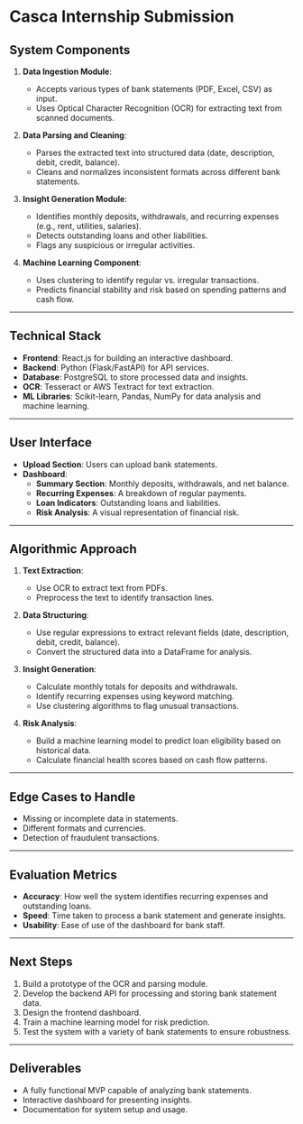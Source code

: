 # Casca Internship Submission

## **System Components**

1. **Data Ingestion Module**:
   - Accepts various types of bank statements (PDF, Excel, CSV) as input.
   - Uses Optical Character Recognition (OCR) for extracting text from scanned documents.

2. **Data Parsing and Cleaning**:
   - Parses the extracted text into structured data (date, description, debit, credit, balance).
   - Cleans and normalizes inconsistent formats across different bank statements.

3. **Insight Generation Module**:
   - Identifies monthly deposits, withdrawals, and recurring expenses (e.g., rent, utilities, salaries).
   - Detects outstanding loans and other liabilities.
   - Flags any suspicious or irregular activities.

4. **Machine Learning Component**:
   - Uses clustering to identify regular vs. irregular transactions.
   - Predicts financial stability and risk based on spending patterns and cash flow.

---

## **Technical Stack**

- **Frontend**: React.js for building an interactive dashboard.
- **Backend**: Python (Flask/FastAPI) for API services.
- **Database**: PostgreSQL to store processed data and insights.
- **OCR**: Tesseract or AWS Textract for text extraction.
- **ML Libraries**: Scikit-learn, Pandas, NumPy for data analysis and machine learning.

---

## **User Interface**

- **Upload Section**: Users can upload bank statements.
- **Dashboard**:
  - **Summary Section**: Monthly deposits, withdrawals, and net balance.
  - **Recurring Expenses**: A breakdown of regular payments.
  - **Loan Indicators**: Outstanding loans and liabilities.
  - **Risk Analysis**: A visual representation of financial risk.

---

## **Algorithmic Approach**

1. **Text Extraction**:
   - Use OCR to extract text from PDFs.
   - Preprocess the text to identify transaction lines.

2. **Data Structuring**:
   - Use regular expressions to extract relevant fields (date, description, debit, credit, balance).
   - Convert the structured data into a DataFrame for analysis.

3. **Insight Generation**:
   - Calculate monthly totals for deposits and withdrawals.
   - Identify recurring expenses using keyword matching.
   - Use clustering algorithms to flag unusual transactions.

4. **Risk Analysis**:
   - Build a machine learning model to predict loan eligibility based on historical data.
   - Calculate financial health scores based on cash flow patterns.

---

## **Edge Cases to Handle**

- Missing or incomplete data in statements.
- Different formats and currencies.
- Detection of fraudulent transactions.

---

## **Evaluation Metrics**

- **Accuracy**: How well the system identifies recurring expenses and outstanding loans.
- **Speed**: Time taken to process a bank statement and generate insights.
- **Usability**: Ease of use of the dashboard for bank staff.

---

## **Next Steps**

1. Build a prototype of the OCR and parsing module.
2. Develop the backend API for processing and storing bank statement data.
3. Design the frontend dashboard.
4. Train a machine learning model for risk prediction.
5. Test the system with a variety of bank statements to ensure robustness.

---

## **Deliverables**

- A fully functional MVP capable of analyzing bank statements.
- Interactive dashboard for presenting insights.
- Documentation for system setup and usage.
